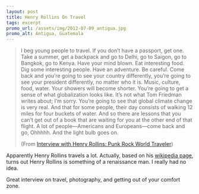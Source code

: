 ```yaml
---
layout: post
title: Henry Rollins On Travel
tags: excerpt
promo_url: /assets/img/2012-07-09_antigua.jpg
promo_alt: Antigua, Guatemala
---
```


> I beg young people to travel. If you don’t have a passport, get one. Take a summer, get a backpack and go to Delhi, go to Saigon, go to Bangkok, go to Kenya. Have your mind blown. Eat interesting food. Dig some interesting people. Have an adventure. Be careful. Come back and you’re going to see your country differently, you’re going to see your president differently, no matter who it is. Music, culture, food, water. Your showers will become shorter. You’re going to get a sense of what globalization looks like. It’s not what Tom Friedman writes about; I’m sorry. You’re going to see that global climate change is very real. And that for some people, their day consists of walking 12 miles for four buckets of water. And so there are lessons that you can’t get out of a book that are waiting for you at the other end of that flight. A lot of people—Americans and Europeans—come back and go, Ohhhhh. And the light bulb goes on.
> <p class="quote-source">(From <a title="Interview with Henry Rollins: Punk Rock World Traveler | worldhum.com" href="http://www.worldhum.com/features/travel-interviews/interview-with-henry-rollins-punk-rock-travel-20111101/">Interview with Henry Rollins: Punk Rock World Traveler</a>)</p>

Apparently Henry Rollins travels a lot. Actually, based on his <a target="_blank" title="Wikipedia - Henry Rollins" href="https://en.wikipedia.org/wiki/Henry_Rollins">wikipedia page</a>, turns out Henry Rollins is something of a renaissance man. I really had no idea.

Great interview on travel, photography, and getting out of your comfort zone.